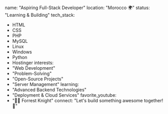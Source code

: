 name: "Aspiring Full-Stack Developer"
location: "Morocco 🌍"
status: "Learning & Building"
tech_stack:
  - HTML
  - CSS
  - PHP
  - MySQL
  - Linux
  - Windows
  - Python
  - Hostinger
interests:
  - "Web Development"
  - "Problem-Solving"
  - "Open-Source Projects"
  - "Server Management"
learning: 
  - "Advanced Backend Technologies"
  - "Deployment & Cloud Services"
favorite_youtube:
  - "🏄‍♂️ Forrest Knight"
connect: "Let's build something awesome together! 🚀"
